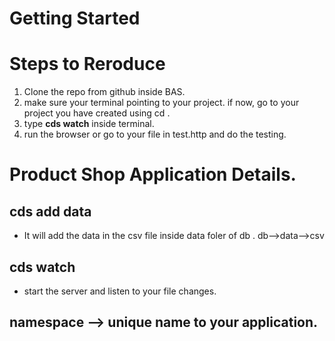 # Getting Started

# Steps to Reroduce

1. Clone the repo from github inside BAS.
2. make sure your terminal pointing to your project. if now, go to your project you have created using cd <project name>.
3. type  **cds watch** inside terminal.
4. run the browser or go to your file in test.http and do the testing.


# Product Shop Application Details.

## cds add data

* It will add the data in the csv file inside data foler of db . db-->data-->csv

## cds watch

* start the server and listen to your file changes.


## namespace --> unique name to your application.